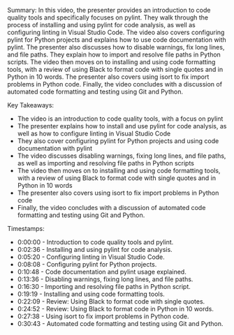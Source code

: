 Summary:
In this video, the presenter provides an introduction to code quality tools and specifically focuses on pylint. They walk through the process of installing and using pylint for code analysis, as well as configuring linting in Visual Studio Code. The video also covers configuring pylint for Python projects and explains how to use code documentation with pylint. The presenter also discusses how to disable warnings, fix long lines, and file paths. They explain how to import and resolve file paths in Python scripts. The video then moves on to installing and using code formatting tools, with a review of using Black to format code with single quotes and in Python in 10 words. The presenter also covers using isort to fix import problems in Python code. Finally, the video concludes with a discussion of automated code formatting and testing using Git and Python.

Key Takeaways:
- The video is an introduction to code quality tools, with a focus on pylint
- The presenter explains how to install and use pylint for code analysis, as well as how to configure linting in Visual Studio Code
- They also cover configuring pylint for Python projects and using code documentation with pylint
- The video discusses disabling warnings, fixing long lines, and file paths, as well as importing and resolving file paths in Python scripts
- The video then moves on to installing and using code formatting tools, with a review of using Black to format code with single quotes and in Python in 10 words
- The presenter also covers using isort to fix import problems in Python code
- Finally, the video concludes with a discussion of automated code formatting and testing using Git and Python.

Timestamps:
- 0:00:00 - Introduction to code quality tools and pylint.
- 0:02:36 - Installing and using pylint for code analysis.
- 0:05:20 - Configuring linting in Visual Studio Code.
- 0:08:08 - Configuring pylint for Python projects.
- 0:10:48 - Code documentation and pylint usage explained.
- 0:13:36 - Disabling warnings, fixing long lines, and file paths.
- 0:16:30 - Importing and resolving file paths in Python script.
- 0:19:19 - Installing and using code formatting tools.
- 0:22:09 - Review: Using Black to format code with single quotes.
- 0:24:52 - Review: Using Black to format code in Python in 10 words.
- 0:27:38 - Using isort to fix import problems in Python code.
- 0:30:43 - Automated code formatting and testing using Git and Python.